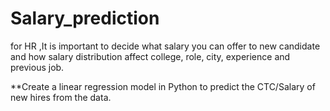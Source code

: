 # Salary_prediction

for HR ,It is important to decide what salary you can offer to new candidate and how salary distribution affect college, role, city, experience and previous job.

**Create a linear regression model in Python to predict the CTC/Salary of new hires from the data.
